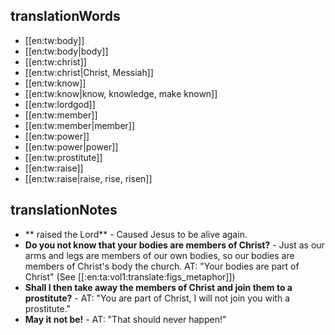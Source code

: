 ## translationWords

* [[en:tw:body]]
* [[en:tw:body|body]]
* [[en:tw:christ]]
* [[en:tw:christ|Christ, Messiah]]
* [[en:tw:know]]
* [[en:tw:know|know, knowledge, make known]]
* [[en:tw:lordgod]]
* [[en:tw:member]]
* [[en:tw:member|member]]
* [[en:tw:power]]
* [[en:tw:power|power]]
* [[en:tw:prostitute]]
* [[en:tw:raise]]
* [[en:tw:raise|raise, rise, risen]]

## translationNotes

* ** raised the Lord** - Caused Jesus to be alive again.
* **Do you not know that your bodies are members of Christ?** - Just as our arms and legs are members of our own bodies, so our bodies are members of Christ's body the church. AT: "Your bodies are part of Christ" (See [[:en:ta:vol1:translate:figs_metaphor]])
* **Shall I then take away the members of Christ and join them to a prostitute?** - AT: "You are part of Christ, I will not join you with a prostitute."
* **May it not be!** - AT: "That should never happen!"
